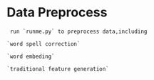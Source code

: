 Data Preprocess
=========================== 
     run `runme.py` to preprocess data,including 
    
    `word spell correction`

    `word embeding`

    `traditional feature generation`
